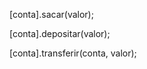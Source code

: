 <!---->
<!--Funcao que efetua saque bancario-->
[conta].sacar(valor);

<!--Funcao que efetua deposito bancario-->
[conta].depositar(valor);

<!--Funcao que efetua transferencia bancario-->
[conta].transferir(conta, valor);